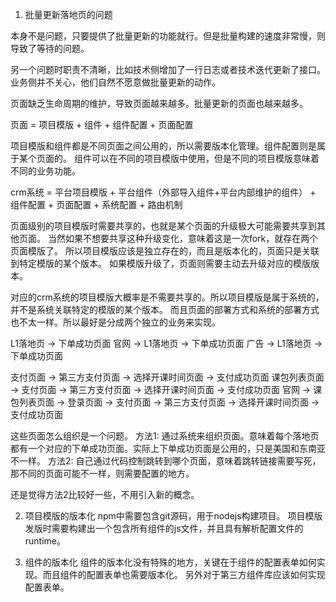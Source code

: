 1. 批量更新落地页的问题

本身不是问题，只要提供了批量更新的功能就行。但是批量构建的速度非常慢，则导致了等待的问题。

另一个问题时职责不清晰，比如技术侧增加了一行日志或者技术迭代更新了接口。业务侧并不关心，他们自然不愿意做批量更新的动作。

页面缺乏生命周期的维护，导致页面越来越多。批量更新的页面也越来越多。

页面 = 项目模版 + 组件 + 组件配置 + 页面配置

项目模版和组件都是不同页面之间公用的，所以需要版本化管理。组件配置则是属于某个页面的。
组件可以在不同的项目模版中使用，但是不同的项目模版意味着不同的业务功能。

crm系统 = 平台项目模版 + 平台组件（外部导入组件+平台内部维护的组件） + 组件配置 + 页面配置 + 系统配置 + 路由机制

页面级别的项目模版时需要共享的，也就是某个页面的升级极大可能需要共享到其他页面。
当然如果不想要共享这种升级变化，意味着这是一次fork，就存在两个页面模版了。
所以项目模版应该是独立存在的，而且是版本化的，页面只是关联到特定模版的某个版本。
如果模版升级了，页面则需要主动去升级对应的模版版本。

对应的crm系统的项目模版大概率是不需要共享的。所以项目模版是属于系统的，并不是系统关联特定的模版的某个版本。
而且页面的部署方式和系统的部署方式也不太一样。所以最好是分成两个独立的业务来实现。

L1落地页 -> 下单成功页面
官网 -> L1落地页 -> 下单成功页面
广告 -> L1落地页 -> 下单成功页面

支付页面 -> 第三方支付页面 -> 选择开课时间页面 -> 支付成功页面
课包列表页面 -> 支付页面 -> 第三方支付页面 -> 选择开课时间页面 -> 支付成功页面
官网 -> 课包列表页面 -> 登录页面 -> 支付页面 -> 第三方支付页面 -> 选择开课时间页面 -> 支付成功页面

这些页面怎么组织是一个问题。
方法1: 通过系统来组织页面。意味着每个落地页都有一个对应的下单成功页面。实际上下单成功页面是公用的，只是美国和东南亚不一样。
方法2: 自己通过代码控制跳转到哪个页面，意味着跳转链接需要写死，那不同的页面可能不一样，则需要配置的地方。

还是觉得方法2比较好一些，不用引入新的概念。

2. 项目模版的版本化
npm中需要包含git源码，用于nodejs构建项目。
项目模版发版时需要构建出一个包含所有组件的js文件，并且具有解析配置文件的runtime。

3. 组件的版本化
组件的版本化没有特殊的地方，关键在于组件的配置表单如何实现。而且组件的配置表单也需要版本化。
另外对于第三方组件库应该如何实现配置表单。
